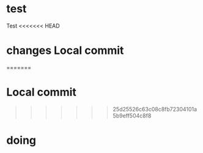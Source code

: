 # test
Test
<<<<<<< HEAD
# changes Local commit
=======
# Local commit
>>>>>>> 25d25526c63c08c8fb72304101a5b9eff504c8f8
# doing
